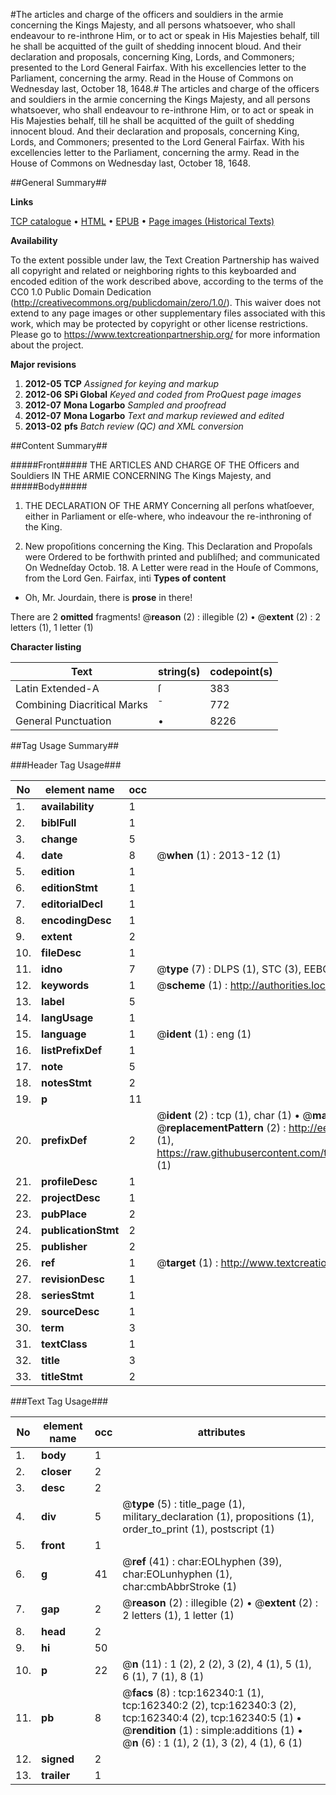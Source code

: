 #The articles and charge of the officers and souldiers in the armie concerning the Kings Majesty, and all persons whatsoever, who shall endeavour to re-inthrone Him, or to act or speak in His Majesties behalf, till he shall be acquitted of the guilt of shedding innocent bloud. And their declaration and proposals, concerning King, Lords, and Commoners; presented to the Lord General Fairfax. With his excellencies letter to the Parliament, concerning the army. Read in the House of Commons on Wednesday last, October 18, 1648.#
The articles and charge of the officers and souldiers in the armie concerning the Kings Majesty, and all persons whatsoever, who shall endeavour to re-inthrone Him, or to act or speak in His Majesties behalf, till he shall be acquitted of the guilt of shedding innocent bloud. And their declaration and proposals, concerning King, Lords, and Commoners; presented to the Lord General Fairfax. With his excellencies letter to the Parliament, concerning the army. Read in the House of Commons on Wednesday last, October 18, 1648.

##General Summary##

**Links**

[TCP catalogue](http://www.ota.ox.ac.uk/tcp/)  • 
[HTML](http://tei.it.ox.ac.uk/tcp/Texts-HTML/free/A75/A75632.html)  • 
[EPUB](http://tei.it.ox.ac.uk/tcp/Texts-EPUB/free/A75/A75632.epub) • 
[Page images (Historical Texts)](https://historicaltexts.jisc.ac.uk/eebo-99864774e)

**Availability**

To the extent possible under law, the Text Creation Partnership has waived all copyright and related or neighboring rights to this keyboarded and encoded edition of the work described above, according to the terms of the CC0 1.0 Public Domain Dedication (http://creativecommons.org/publicdomain/zero/1.0/). This waiver does not extend to any page images or other supplementary files associated with this work, which may be protected by copyright or other license restrictions. Please go to https://www.textcreationpartnership.org/ for more information about the project.

**Major revisions**

1. __2012-05__ __TCP__ *Assigned for keying and markup*
1. __2012-06__ __SPi Global__ *Keyed and coded from ProQuest page images*
1. __2012-07__ __Mona Logarbo__ *Sampled and proofread*
1. __2012-07__ __Mona Logarbo__ *Text and markup reviewed and edited*
1. __2013-02__ __pfs__ *Batch review (QC) and XML conversion*

##Content Summary##

#####Front#####
THE ARTICLES AND CHARGE OF THE Officers and Souldiers IN THE ARMIE CONCERNING The Kings Majesty, and
#####Body#####

1. THE DECLARATION OF THE ARMY Concerning all perſons whatſoever, either in Parliament or elſe-where, who indeavour the re-inthroning of the King.

1. New propoſitions concerning the King.
This Declaration and Propoſals were Ordered to be forthwith printed and publiſhed; and communicated On Wedneſday Octob. 18. A Letter were read in the Houſe of Commons, from the Lord Gen. Fairfax, inti
**Types of content**

  * Oh, Mr. Jourdain, there is **prose** in there!

There are 2 **omitted** fragments! 
 @__reason__ (2) : illegible (2)  •  @__extent__ (2) : 2 letters (1), 1 letter (1)

**Character listing**


|Text|string(s)|codepoint(s)|
|---|---|---|
|Latin Extended-A|ſ|383|
|Combining             Diacritical Marks|̄|772|
|General Punctuation|•|8226|

##Tag Usage Summary##

###Header Tag Usage###

|No|element name|occ|attributes|
|---|---|---|---|
|1.|__availability__|1||
|2.|__biblFull__|1||
|3.|__change__|5||
|4.|__date__|8| @__when__ (1) : 2013-12 (1)|
|5.|__edition__|1||
|6.|__editionStmt__|1||
|7.|__editorialDecl__|1||
|8.|__encodingDesc__|1||
|9.|__extent__|2||
|10.|__fileDesc__|1||
|11.|__idno__|7| @__type__ (7) : DLPS (1), STC (3), EEBO-CITATION (1), PROQUEST (1), VID (1)|
|12.|__keywords__|1| @__scheme__ (1) : http://authorities.loc.gov/ (1)|
|13.|__label__|5||
|14.|__langUsage__|1||
|15.|__language__|1| @__ident__ (1) : eng (1)|
|16.|__listPrefixDef__|1||
|17.|__note__|5||
|18.|__notesStmt__|2||
|19.|__p__|11||
|20.|__prefixDef__|2| @__ident__ (2) : tcp (1), char (1)  •  @__matchPattern__ (2) : ([0-9\-]+):([0-9IVX]+) (1), (.+) (1)  •  @__replacementPattern__ (2) : http://eebo.chadwyck.com/downloadtiff?vid=$1&page=$2 (1), https://raw.githubusercontent.com/textcreationpartnership/Texts/master/tcpchars.xml#$1 (1)|
|21.|__profileDesc__|1||
|22.|__projectDesc__|1||
|23.|__pubPlace__|2||
|24.|__publicationStmt__|2||
|25.|__publisher__|2||
|26.|__ref__|1| @__target__ (1) : http://www.textcreationpartnership.org/docs/. (1)|
|27.|__revisionDesc__|1||
|28.|__seriesStmt__|1||
|29.|__sourceDesc__|1||
|30.|__term__|3||
|31.|__textClass__|1||
|32.|__title__|3||
|33.|__titleStmt__|2||


###Text Tag Usage###

|No|element name|occ|attributes|
|---|---|---|---|
|1.|__body__|1||
|2.|__closer__|2||
|3.|__desc__|2||
|4.|__div__|5| @__type__ (5) : title_page (1), military_declaration (1), propositions (1), order_to_print (1), postscript (1)|
|5.|__front__|1||
|6.|__g__|41| @__ref__ (41) : char:EOLhyphen (39), char:EOLunhyphen (1), char:cmbAbbrStroke (1)|
|7.|__gap__|2| @__reason__ (2) : illegible (2)  •  @__extent__ (2) : 2 letters (1), 1 letter (1)|
|8.|__head__|2||
|9.|__hi__|50||
|10.|__p__|22| @__n__ (11) : 1 (2), 2 (2), 3 (2), 4 (1), 5 (1), 6 (1), 7 (1), 8 (1)|
|11.|__pb__|8| @__facs__ (8) : tcp:162340:1 (1), tcp:162340:2 (2), tcp:162340:3 (2), tcp:162340:4 (2), tcp:162340:5 (1)  •  @__rendition__ (1) : simple:additions (1)  •  @__n__ (6) : 1 (1), 2 (1), 3 (2), 4 (1), 6 (1)|
|12.|__signed__|2||
|13.|__trailer__|1||

